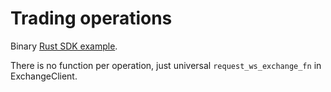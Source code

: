 # Trading operations

Binary [Rust SDK example](../../../src/bin/ws_exchange.rs).&#x20;

There is no function per operation, just universal `request_ws_exchange_fn`  in ExchangeClient.

